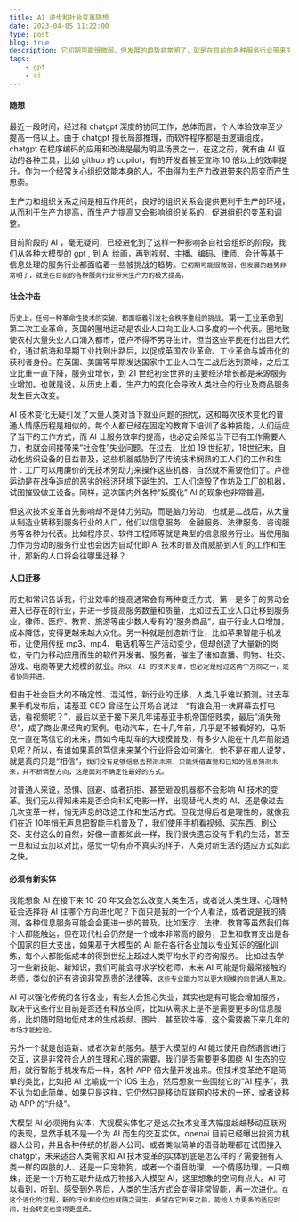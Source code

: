 ```yaml
---
title: AI 进步和社会变革随想
date: 2023-04-05 11:22:00
type: post
blog: true
description: 它初期可能很微弱，但发展的趋势非常明了，就是在目前的各种服务行业带来生产力的极大提高
tags:
    - gpt
    - ai
---
```


#### 随想
最近一段时间，经过和 chatgpt 深度的协同工作，总体而言，个人体验效率至少提高一倍以上。由于 chatgpt 擅长局部推理，而软件程序都是由逻辑组成，chatgpt 在程序编码的应用和改进是最为明显场景之一，在这之前，就有由 AI 驱动的各种工具，比如 github 的 copilot，有的开发者甚至宣称 10 倍以上的效率提升。作为一个经常关心组织效能本身的人，不由得为生产力改进带来的质变而产生思索。


生产力和组织关系之间是相互作用的，良好的组织关系会提供更利于生产的环境，从而利于生产力提高，而生产力提高又会影响组织关系的，促进组织的变革和调整。

目前阶段的 AI ，毫无疑问，已经进化到了这样一种影响各自社会组织的阶段，我们从各种大模型的 gpt , 到 AI 绘画，再到视频、主播、编码、律师、会计等基于信息处理的服务行业都面临着一些被挑战的趋势。`它初期可能很微弱，但发展的趋势非常明了，就是在目前的各种服务行业带来生产力的极大提高。`



#### 社会冲击

`历史上，任何一种革命性技术的突破、都面临着引发社会秩序重组的挑战`。第一工业革命到第二次工业革命，英国的圈地运动是农业人口向工业人口多度的一个代表。圈地致使农村大量失业人口涌入都市，佃户不得不另寻生计。但当这些平民在付出巨大代价，通过航海和早期工业找到出路后，以促成英国农业革命、工业革命与城市化的获利者身份。在英国、美国等早期发达国家中工业人口在二战后达到顶峰，之后工业比重一直下降，服务业增长，到 21 世纪初全世界的主要经济增长都是来源服务业增加。也就是说，从历史上看，生产力的变化会导致人类社会的行业及商品服务发生巨大改变。

AI 技术变化无疑引发了大量人类对当下就业问题的担忧，这和每次技术变化的普通人情感历程是相似的，每个人都已经在固定的教育下培训了各种技能，人们适应了当下的工作方式，而 AI 让服务效率的提高，也必定会降低当下已有工作需要人力，也就会间接带来“社会性”失业问题。在过去，比如 19 世纪初，18世纪末，自动化纺织设备的日益普及，这些机器威胁到了传统技术娴熟的工人们的工作和生计：工厂可以用廉价的无技术劳动力来操作这些机器，自然就不需要他们了。卢德运动是在战争造成的恶劣的经济环境下诞生的，工人们烧毁了作坊及工厂的机器，试图摧毁做工设备。同样，这次国内外各种“妖魔化” AI 的现象也非常普遍。


但这次技术变革首先影响却不是体力劳动，而是脑力劳动，也就是二战后，从大量从制造业转移到服务行业的人口，他们以信息服务、金融服务、法律服务、咨询服务等各种为代表。比如程序员、软件工程师等就是典型的信息服务行业。当使用脑力作为劳动的服务行业也会因为自动化即 AI 技术的普及而威胁到人们的工作和生计，那新的人口将会往哪里迁移？

#### 人口迁移

历史和常识告诉我，行业效率的提高通常会有两种变迁方式，第一是多于的劳动会进入已存在的行业，并进一步提高服务数量和质量，比如过去工业人口迁移到服务业，律师、医疗、教育、旅游等由少数人专有的“服务商品”，由于行业人口增加，成本降低，变得更越来越大众化。另一种就是创造新行业，比如苹果智能手机发布，让使用传统 mp3、mp4、电话机等生产活动变少，但却创造了大量新的岗位，专门为移动应用而生的软件开发者、服务者，催生了诸如直播、购物、社交、游戏、电商等更大规模的就业。`所以，AI 的技术变革，也必定是经过这两个方向之一，或者协同并进。`

但由于社会巨大的不确定性、混沌性，新行业的迁移，人类几乎难以预测。过去苹果手机发布后，诺基亚 CEO 曾经在公开场合说过：“有谁会用一块屏幕去打电话，看视频呢？”，最后以至于接下来几年诺基亚手机帝国倍贱卖，最后“消失殆尽”，成了商业课经典的案例。电动汽车，在十几年前，几乎是不被看好的，马斯克一直在笃信它的未来，而如今电动车的大规模普及，有多少人能在十几年前能遇见呢？所以，有谁如果真的笃信未来某个行业将会如何演化，他不是在痴人说梦，就是真的只是“相信”，`我们没有足够信息去预测未来，只能凭借直觉和已知的信息猜测未来，并不断调整方向，这是面对不确定性最好的方式。`


对普通人来说，恐惧、回避、或者抗拒、甚至砸毁机器都不会影响 AI 技术的变革。我们无从得知未来是否会向科幻电影一样，出现替代人类的 AI，还是像过去几次变革一样，悄无声息的改造工作和生活方式。但我觉得后者是理性的，就像我们在近 10年悄无声息把智能手机普及了，我们使用手机看视频、买东西、刷公交、支付这么的自然，好像一直都如此一样，我们很快遗忘没有手机的生活，甚至一旦和过去加以对比，感觉一切有点不真实的样子，人类对新生活的适应方式如此之快。

#### 必须有新实体

我能想象 AI 在接下来 10-20 年又会怎么改变人类生活，或者说人类生理、心理特征会选择将 AI 往哪个方向进化呢？下面只是我的一个个人看法，或者说是我的猜测。各种信息服务可能会会更进一步的普及。比如医疗、法律、教育等虽然我们每个人都能触达，但在现代社会仍然是一个成本非常高的服务，卫生和教育支出是各个国家的巨大支出，如果基于大模型的 AI 能在各行各业加以专业知识的强化训练，每个人都能低成本的得到世纪上超过人类平均水平的咨询服务。 比如过去学习一些新技能、新知识，我们可能会寻求学校老师，未来 AI 可能是你最常接触的老师，类似的还有咨询非常昂贵的法律等，`这些专业能力可以更大规模的向普通人惠及。`

AI 可以强化传统的各行各业，有些人会担心失业，其实也是有可能会增加服务，取决于这些行业目前是否还有释放空间，比如从需求上是不是需要更多的信息服务，比如随时随地低成本的生成视频、图片、甚至软件等，这个需要接下来几年的`市场才能检验。`

另外一个就是创造新、或者次新的服务。基于大模型的 AI 能过使用自然语言进行交互，这是非常符合人的生理和心理的需要，我们是否需要更多围绕 AI 生态的应用，就行智能手机发布后一样，各种 APP 倍大量开发出来。但技术变革绝不是简单的类比，比如把 AI 比喻成一个 IOS 生态，然后想象一些围绕它的“AI 程序”，我不认为如此简单，如果只是这样，它仍然只是移动互联网的技术的一环，或者说移动 APP 的“升级”。 

大模型 AI 必须拥有实体，大规模实体化才是这次技术变革大幅度超越移动互联网的表现，显然手机不是一个为 AI 而生的交互实体。openai 目前已经曝出投资力机器人公司，并且各种传统的机器人公司、或者类似简单的语音助理都在试图接入 chatgpt，未来适合人类需求和 AI 技术变革的实体到底是怎么样的？需要拥有人类一样的四肢的人、还是一只宠物狗，或者一个语音助理，一个情感助理，一只蜘蛛，还是一个万物互联升级成万物接入大模型 AI，这里想象的空间有点大。AI 可以看到，听到、感受到外界后，人类的生活方式会变得非常智能，再一次进化。`在这个进化的过程，新的行业和岗位也就随之诞生。希望在它到来之前，能给人力更多的适应时间，社会转变也变得更温柔。`







